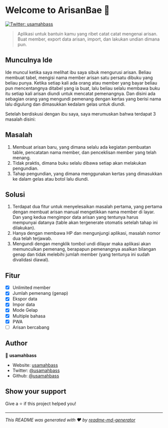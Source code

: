 # Welcome to ArisanBae 👋

[![Twitter: usamahbass](https://img.shields.io/twitter/follow/usamahbass.svg?style=social)](https://twitter.com/usamahbass)

> Aplikasi untuk bantuin kamu yang ribet catat catat mengenai arisan. Buat member, export data arisan, import, dan lakukan undian dimana pun.

## Munculnya Ide

Ide muncul ketika saya melihat ibu saya sibuk mengurusi arisan. Beliau membuat tabel, mengisi nama member arisan satu persatu dibuku yang beliau punya. Ketika setiap kali ada orang atau member yang bayar beliau pun mencentangnya ditabel yang ia buat, lalu beliau selalu membawa buku itu setiap kali arisan diundi untuk mencatat pemenangnya. Dan disini ada sebagian orang yang mengundi pemenang dengan kertas yang berisi nama lalu digulung dan dimasukkan kedalam gelas untuk diundi.

Setelah berdiskusi dengan ibu saya, saya merumuskan bahwa terdapat 3 masalah disini:

## Masalah

1. Membuat arisan baru, yang dimana selalu ada kegiatan pembuatan table, pencatatan nama member, dan penceklisan member yang telah menang.
2. Tidak praktis, dimana buku selalu dibawa setiap akan melakukan pengundian.
3. Tahap pengundian, yang dimana menggunakan kertas yang dimasukkan ke dalam gelas atau botol lalu diundi.


## Solusi

1. Terdapat dua fitur untuk menyelesaikan masalah pertama, yang pertama dengan membuat arisan manual mengetikkan nama member di layar. Dan yang kedua mengimpor data arisan yang tentunya harus mempunyai datanya (table akan tergenerate otomatis setelah tahap ini dilakukan).
2. Hanya dengan membawa HP dan mengunjungi aplikasi, masalah nomor dua telah terjawab.
3. Mengundi dengan mengklik tombol undi dilayar maka aplikasi akan memunculkan pemenang, berapapun pemenangnya asalkan bilangan genap dan tidak melebihi jumlah member (yang tentunya ini sudah divalidasi diawal).

## Fitur

- [x] Unlimited member
- [x] Jumlah pemenang (genap)
- [x] Ekspor data
- [x] Impor data
- [x] Mode Gelap
- [x] Multiple bahasa
- [x] PWA 
- [ ] Arisan bercabang

## Author

👤 **usamahbass**

- Website: [usamahbass](https://usamahbass.vercel.app)
- Twitter: [@usamahbass](https://twitter.com/usamahbass)
- Github: [@usamahbass](https://github.com/usamahbass)

## Show your support

Give a ⭐️ if this project helped you!

---

_This README was generated with ❤️ by [readme-md-generator](https://github.com/kefranabg/readme-md-generator)_
